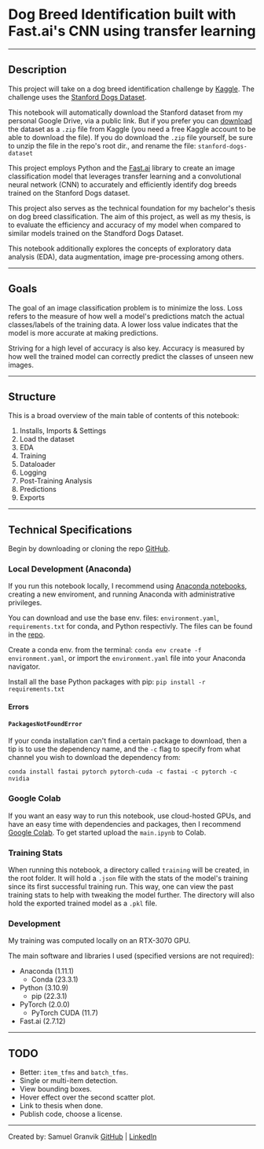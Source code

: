 # Dog Breed Identification built with Fast.ai's CNN using transfer learning
---
## Description

This project will take on a dog breed identification challenge by [Kaggle](https://www.kaggle.com/competitions/dog-breed-identification). The challenge uses the [Stanford Dogs Dataset](http://vision.stanford.edu/aditya86/ImageNetDogs/).

This notebook will automatically download the Stanford dataset from my personal Google Drive, via a public link. But if you prefer you can [download](https://www.kaggle.com/competitions/dog-breed-identification/data) the dataset as a `.zip` file from Kaggle (you need a free Kaggle account to be able to download the file). If you do download the `.zip` file yourself, be sure to unzip the file in the repo's root dir., and rename the file: `stanford-dogs-dataset`

This project employs Python and the [Fast.ai](https://github.com/fastai/fastai) library to create an image classification model that leverages transfer learning and a convolutional neural network (CNN) to accurately and efficiently identify dog breeds trained on the Stanford Dogs dataset.

This project also serves as the technical foundation for my bachelor's thesis on dog breed classification. The aim of this project, as well as my thesis, is to evaluate the efficiency and accuracy of my model when compared to similar models trained on the Standford Dogs Dataset.

This notebook additionally explores the concepts of exploratory data analysis (EDA), data augmentation, image pre-processing among others.

---
## Goals

The goal of an image classification problem is to minimize the loss. Loss refers to the measure of how well a model's predictions match the actual classes/labels of the training data. A lower loss value indicates that the model is more accurate at making predictions.

Striving for a high level of accuracy is also key. Accuracy is measured by how well the trained model can correctly predict the classes of unseen new images.

---
## Structure

This is a broad overview of the main table of contents of this notebook:
1.   Installs, Imports & Settings
2.   Load the dataset
3.   EDA
4.   Training
5.   Dataloader
6.   Logging
7.   Post-Training Analysis
8.   Predictions
9.   Exports
---
## Technical Specifications

Begin by downloading or cloning the repo [GitHub](https://github.com/krullmizter/dog-breed-id-fastai).

### Local Development (Anaconda)

If you run this notebook locally, I recommend using [Anaconda notebooks](https://anaconda.org/), creating a new enviroment, and running Anaconda with administrative privileges.

You can download and use the base env. files: `environment.yaml`, `requirements.txt` for conda, and Python respectivly. The files can be found in the [repo](https://github.com/krullmizter/dog-breed-id-fastai/tree/main/venv).

Create a conda env. from the terminal:
`conda env create -f environment.yaml`, or import the `environment.yaml` file into your Anaconda navigator.

Install all the base Python packages with pip:
`pip install -r requirements.txt`

#### Errors
#### `PackagesNotFoundError`
If your conda installation can't find a certain package to download, then a tip is to use the dependency name, and the `-c` flag to specify from what channel you wish to download the dependency from:

`conda install fastai pytorch pytorch-cuda -c fastai -c pytorch -c nvidia`

### Google Colab

If you want an easy way to run this notebook, use cloud-hosted GPUs, and have an easy time with dependencies and packages, then I recommend [Google Colab](https://colab.research.google.com/). To get started upload the `main.ipynb` to Colab.

### Training Stats

When running this notebook, a directory called `training` will be created, in the root folder. It will hold a `.json` file with the stats of the model's training since its first successful training run. This way, one can view the past training stats to help with tweaking the model further. The directory will also hold the exported trained model as a `.pkl` file.

### Development

My training was computed locally on an RTX-3070 GPU.

The main software and libraries I used (specified versions are not required):
* Anaconda (1.11.1)
    * Conda (23.3.1)
* Python (3.10.9)
    * pip (22.3.1)
* PyTorch (2.0.0)
    * PyTorch CUDA (11.7)
* Fast.ai (2.7.12)

---
## TODO
* Better: `item_tfms` and `batch_tfms`.
* Single or multi-item detection.
* View bounding boxes.
* Hover effect over the second scatter plot.
* Link to thesis when done.
* Publish code, choose a license.
---
Created by: Samuel Granvik [GitHub](https://github.com/krullmizter/) | [LinkedIn](https://www.linkedin.com/in/samuel-granvik-93977013a/)
